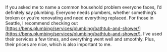 If you asked me to name a common household problem everyone faces, I’d definitely say plumbing. Everyone needs plumbers, whether something’s broken or you’re renovating and need everything replaced. For those in Seattle, I recommend checking out [https://bens.plumbing/services/plumbing/bathtub-and-shower/](https://bens.plumbing/services/plumbing/bathtub-and-shower/). I’ve used their services a few times, and everything went well and smoothly. Plus, their prices are nice, which is also important to me.
